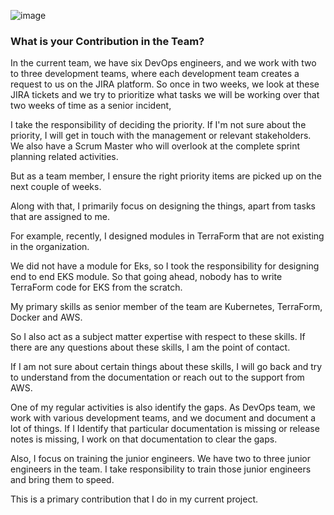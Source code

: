 ![image](https://github.com/user-attachments/assets/07d475f2-100f-482d-9750-b192bb7ef4f3)

### What is your Contribution in the Team?

In the current team, we have six DevOps engineers, and we work with two to three development teams, where each development team creates a request to us on the JIRA platform. 
So once in two weeks, we look at these JIRA tickets and we try to prioritize what tasks we will be working over that two weeks of time as a senior incident, 

I take the responsibility of deciding the priority. If I'm not sure about the priority, I will get in touch with the management or relevant stakeholders. 
We also have a Scrum Master who will overlook at the complete sprint planning related activities. 

But as a team member, I ensure the right priority items are picked up on the next couple of weeks. 

Along with that, I primarily focus on designing the things, apart from tasks that are assigned to me. 

For example, recently, I designed modules in TerraForm that are not existing in the organization. 

We did not have a module for Eks, so I took the responsibility for designing end to end EKS module.
So that going ahead, nobody has to write TerraForm code for EKS from the scratch. 

My primary skills as senior member of the team are Kubernetes, TerraForm, Docker and AWS. 

So I also act as a subject matter expertise with respect to these skills. If there are any questions about these skills, I am the point of contact. 

If I am not sure about certain things about these skills, I will go back and try to understand from the documentation or reach out to the support from AWS. 

One of my regular activities is also identify the gaps. As DevOps team, we work with various development teams, and we document and document a lot of things. 
If I Identify that particular documentation is missing or release notes is missing, I work on that documentation to clear the gaps. 

Also, I focus on training the junior engineers. We have two to three junior engineers in the team. 
I take responsibility to train those junior engineers and bring them to speed. 

This is a primary contribution that I do in my current project.
